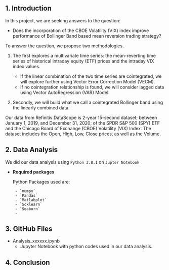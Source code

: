 ## 1. Introduction

In this project, we are seeking answers to the question: 


* Does the incorporation of the CBOE Volatility (VIX) index improve performance of Bollinger Band based mean reversion trading strategy? 

To answer the question, we propose two methodologies. 

1. The first explores a multivariate time series: the mean-reverting time series of historical intraday equity (ETF) prices and the intraday VIX index values. 
    - If the linear combination of the two time series are cointegrated, we will explore further using Vector Error Correction Model (VECM). 
    - If no cointegration relationship is found, we will consider lagged data using Vector AutoRegression (VAR) Model. 
         
2. Secondly, we will build what we call a cointegrated Bollinger band using the linearly combined data.

Our data from Refinitiv DataScope is 2-year 15-second dataset; between January 1, 2019, and December 31, 2020; of the SPDR S&P 500 (SPY) ETF and the Chicago Board of Exchange (CBOE) Volatility (VIX) Index. The dataset includes the Open, High, Low, Close prices, as well as the Volume.


## 2. Data Analysis

We did our data analysis using `Python 3.8.1`  on `Jupter Notebook`
 
 * **Required packages** 
  
      Python Packages used are: 

        - `numpy`
        - `Pandas`
        - `Matlabplot`
        - `Scklearn`
        - `Seaborn`
        - 
## 3. GitHub Files
* Analysis_xxxxxx.ipynb
    - Jupyter Notebook with python codes used in our data analysis.
   
## 4. Conclusion

